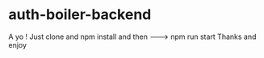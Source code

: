 # auth-boiler-backend
A yo !
Just clone and npm install
and then  --->
npm run start
Thanks and enjoy
